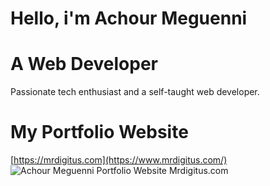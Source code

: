 # Hello,  i'm Achour Meguenni

# A Web Developer

Passionate tech enthusiast and a self-taught web developer.

# My Portfolio Website
[https://mrdigitus.com](https://www.mrdigitus.com/)
![Achour Meguenni Portfolio Website Mrdigitus.com](https://www.mrdigitus.com/thumbnail.png)

